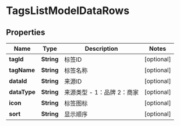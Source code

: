 
# TagsListModelDataRows

## Properties
Name | Type | Description | Notes
------------ | ------------- | ------------- | -------------
**tagId** | **String** | 标签ID |  [optional]
**tagName** | **String** | 标签名称 |  [optional]
**dataId** | **String** | 来源ID |  [optional]
**dataType** | **String** | 来源类型 - 1：品牌 2：商家 |  [optional]
**icon** | **String** | 标签图标 |  [optional]
**sort** | **String** | 显示顺序 |  [optional]



